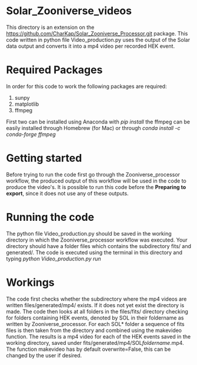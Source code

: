# Solar_Zooniverse_videos
This directory is an extension on the https://github.com/CharKap/Solar_Zooniverse_Processor.git package. This code written in python file Video_production.py uses the output of the Solar data output and converts it into a mp4 video per recorded HEK event. 

# Required Packages
In order for this code to work the following packages are required:
  1. sunpy 
  2. matplotlib
  3. ffmpeg
  
First two can be installed using Anaconda with _pip install_ the ffmpeg can be easily installed through Homebrew (for Mac) or through _conda install -c conda-forge ffmpeg_ 

# Getting started
Before trying to run the code first go through the Zooniverse_processor workflow, the produced output of this workflow will be used in the code to produce the video's. It is possible to run this code before the **Preparing to export**, since it does not use any of these outputs. 

# Running the code
The python file Video_production.py should be saved in the working directory in which the Zooniverse_processor workflow was executed. Your directory should have a folder files which contains the subdirectory fits/ and generated/. The code is executed using the terminal in this directory and typing _python Video_production.py run_ 

# Workings
The code first checks whether the subdirectory where the mp4 videos are written files/generated/mp4/ exists. If it does not yet exist the directory is made. The code then looks at all folders in the files/fits/ directory checking for folders containing HEK events, denoted by SOL in their foldername as written by Zooniverse_processor. For each SOL* folder a sequence of fits files is then taken from the directory and combined using the makevideo function. The results is a mp4 video for each of the HEK events saved in the working directory, saved under fits/generated/mp4/SOL*foldername*.mp4. The function makevideo has by default overwrite=False, this can be changed by the user if desired.  

